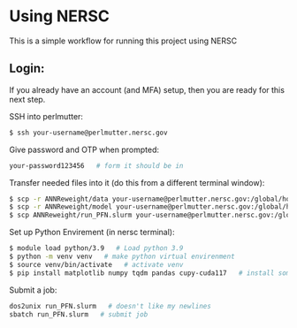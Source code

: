 # Using NERSC

This is a simple workflow for running this project using NERSC

## Login:

If you already have an account (and MFA) setup, then you are ready for this next step.

SSH into perlmutter:
```bash
$ ssh your-username@perlmutter.nersc.gov
```
Give password and OTP when prompted:
```bash
your-password123456   # form it should be in
```

Transfer needed files into it (do this from a different terminal window):
```bash
$ scp -r ANNReweight/data your-username@perlmutter.nersc.gov:/global/homes/c/your-username   # import the data
$ scp -r ANNReweight/model your-username@perlmutter.nersc.gov:/global/homes/c/your-username   # import model files
$ scp ANNReweight/run_PFN.slurm your-username@perlmutter.nersc.gov:/global/homes/c/your-username/model   # import the slurm file and save it to model directory
```

Set up Python Envirement (in nersc terminal):
```bash
$ module load python/3.9   # Load python 3.9
$ python -m venv venv   # make python virtual envirenment
$ source venv/bin/activate   # activate venv
$ pip install matplotlib numpy tqdm pandas cupy-cuda117   # install some needed packages
```

Submit a job:
```bash
dos2unix run_PFN.slurm   # doesn't like my newlines
sbatch run_PFN.slurm   # submit job
```